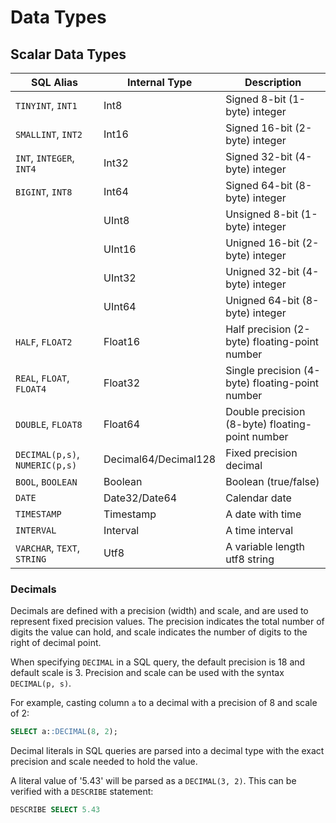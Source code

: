 # Data Types

## Scalar Data Types

| SQL Alias                      | Internal Type        | Description                                     |
|--------------------------------|----------------------|-------------------------------------------------|
| `TINYINT`, `INT1`              | Int8                 | Signed 8-bit (1-byte) integer                   |
| `SMALLINT`, `INT2`             | Int16                | Signed 16-bit (2-byte) integer                  |
| `INT`, `INTEGER`, `INT4`       | Int32                | Signed 32-bit (4-byte) integer                  |
| `BIGINT`, `INT8`               | Int64                | Signed 64-bit (8-byte) integer                  |
|                                | UInt8                | Unsigned 8-bit (1-byte) integer                 |
|                                | UInt16               | Unigned 16-bit (2-byte) integer                 |
|                                | UInt32               | Unigned 32-bit (4-byte) integer                 |
|                                | UInt64               | Unigned 64-bit (8-byte) integer                 |
| `HALF`, `FLOAT2`               | Float16              | Half precision (2-byte) floating-point number   |
| `REAL`, `FLOAT`, `FLOAT4`      | Float32              | Single precision (4-byte) floating-point number |
| `DOUBLE`, `FLOAT8`             | Float64              | Double precision (8-byte) floating-point number |
| `DECIMAL(p,s)`, `NUMERIC(p,s)` | Decimal64/Decimal128 | Fixed precision decimal                         |
| `BOOL`, `BOOLEAN`              | Boolean              | Boolean (true/false)                            |
| `DATE`                         | Date32/Date64        | Calendar date                                   |
| `TIMESTAMP`                    | Timestamp            | A date with time                                |
| `INTERVAL`                     | Interval             | A time interval                                 |
| `VARCHAR`, `TEXT`, `STRING`    | Utf8                 | A variable length utf8 string                   |

### Decimals

Decimals are defined with a precision (width) and scale, and are used to
represent fixed precision values. The precision indicates the total number of
digits the value can hold, and scale indicates the number of digits to the right
of decimal point.

When specifying `DECIMAL` in a SQL query, the default precision is 18 and
default scale is 3. Precision and scale can be used with the syntax `DECIMAL(p,
s)`.

For example, casting column `a` to a decimal with a precision of 8 and scale of
2:

```sql
SELECT a::DECIMAL(8, 2);
```

Decimal literals in SQL queries are parsed into a decimal type with the exact
precision and scale needed to hold the value.

A literal value of '5.43' will be parsed as a `DECIMAL(3, 2)`. This can be
verified with a `DESCRIBE` statement:

```sql
DESCRIBE SELECT 5.43
```

